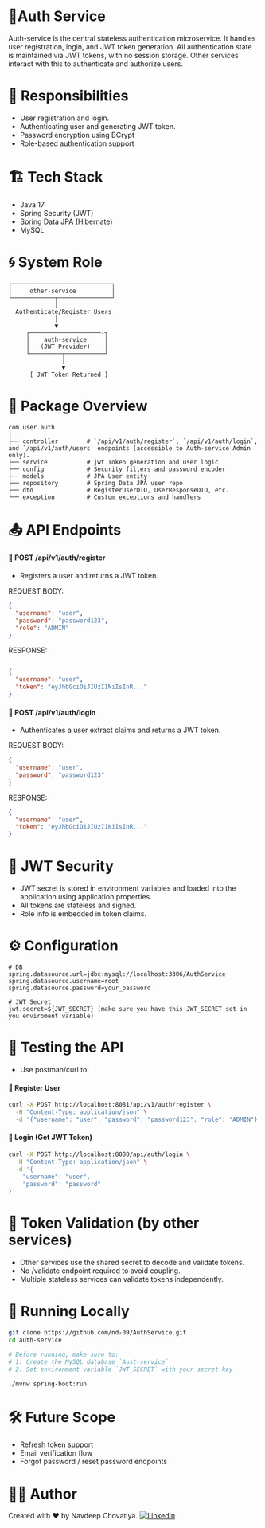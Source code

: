 # 🔐Auth Service

Auth-service is the central stateless authentication microservice. It handles user registration, login, and JWT token generation. All authentication state is maintained via JWT tokens, with no session storage. Other services interact with this to authenticate and authorize users.

# 🧩 Responsibilities

- User registration and login.
- Authenticating user and generating JWT token.
- Password encryption using BCrypt
- Role-based authentication support

# 🏗️ Tech Stack
- Java 17
- Spring Security (JWT)
- Spring Data JPA (Hibernate)
- MySQL

# 🌀 System Role
```plaintext
┌────────────────────────────┐
│     other-service          │
└────────────┬───────────────┘
             │
  Authenticate/Register Users
             │
             ▼
     ┌────────────────────-┐
     │    auth-service     │
     │   (JWT Provider)    │
     └─────────┬───────────┘
               │
               ▼
      [ JWT Token Returned ]
 ```

# 📁 Package Overview

```plaintext
com.user.auth
│
├── controller        # `/api/v1/auth/register`, `/api/v1/auth/login`, and `/api/v1/auth/users` endpoints (accessible to Auth-service Admin only).
├── service           # jwt Token generation and user logic
├── config            # Security filters and password encoder
├── models            # JPA User entity
├── repository        # Spring Data JPA user repo
├── dto               # RegisterUserDTO, UserResponseDTO, etc.
└── exception         # Custom exceptions and handlers
```

# 📤 API Endpoints
#### 🔸 POST /api/v1/auth/register
- Registers a user and returns a JWT token.

REQUEST BODY:

```json
{
  "username": "user",
  "password": "password123",
  "role": "ADMIN"
}
```
RESPONSE:
```json

{
  "username": "user",
  "token": "eyJhbGciOiJIUzI1NiIsInR..."
}
```
#### 🔸 POST /api/v1/auth/login
- Authenticates a user extract claims and returns a JWT token.

REQUEST BODY:
```json
{
  "username": "user",
  "password": "password123"
}
```
RESPONSE:
```json
{
  "username": "user",
  "token": "eyJhbGciOiJIUzI1NiIsInR..."
}
```
# 🔐 JWT Security
- JWT secret is stored in environment variables and loaded into the application using application.properties.
- All tokens are stateless and signed.
- Role info is embedded in token claims.

# ⚙️ Configuration
```properties
# DB
spring.datasource.url=jdbc:mysql://localhost:3306/AuthService
spring.datasource.username=root
spring.datasource.password=your_password

# JWT Secret
jwt.secret=${JWT_SECRET} (make sure you have this JWT_SECRET set in you enviroment variable)
```
# 🧪 Testing the API
- Use postman/curl to:
#### 🔐 Register User
```bash
curl -X POST http://localhost:8081/api/v1/auth/register \
  -H "Content-Type: application/json" \
  -d '{"username": "user", "password": "password123", "role": "ADMIN"}'
  ```

#### 🔐 Login (Get JWT Token)
```bash
curl -X POST http://localhost:8080/api/auth/login \
  -H "Content-Type: application/json" \
  -d '{
    "username": "user",
    "password": "password"
}'
```
# 🔄 Token Validation (by other services)
- Other services use the shared secret to decode and validate tokens.
- No /validate endpoint required to avoid coupling.
- Multiple stateless services can validate tokens independently.

# 🚀 Running Locally
```bash
git clone https://github.com/nd-09/AuthService.git
cd auth-service

# Before running, make sure to:
# 1. Create the MySQL database `Aust-service`
# 2. Set environment variable `JWT_SECRET` with your secret key

./mvnw spring-boot:run
```
# 🛠️ Future Scope
- Refresh token support
- Email verification flow
- Forgot password / reset password endpoints

# 👨‍💻 Author
Created with ❤️ by Navdeep Chovatiya.
[![LinkedIn](https://img.shields.io/badge/LinkedIn-Profile-blue?logo=linkedin)](https://www.linkedin.com/in/navdeep-chovatiya-73349222a)


